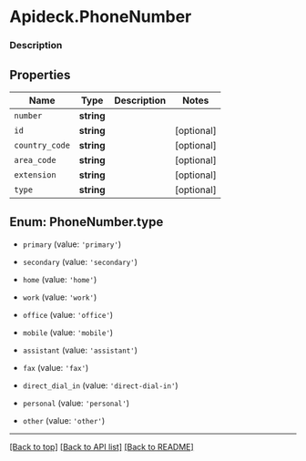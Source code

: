 # Apideck.PhoneNumber

### Description

## Properties
Name | Type | Description | Notes
------------ | ------------- | ------------- | -------------
`number` | **string** |  | 
`id` | **string** |  | [optional] 
`country_code` | **string** |  | [optional] 
`area_code` | **string** |  | [optional] 
`extension` | **string** |  | [optional] 
`type` | **string** |  | [optional] 





<a name="PhoneNumberType"></a>
## Enum: PhoneNumber.type


* `primary` (value: `'primary'`)

* `secondary` (value: `'secondary'`)

* `home` (value: `'home'`)

* `work` (value: `'work'`)

* `office` (value: `'office'`)

* `mobile` (value: `'mobile'`)

* `assistant` (value: `'assistant'`)

* `fax` (value: `'fax'`)

* `direct_dial_in` (value: `'direct-dial-in'`)

* `personal` (value: `'personal'`)

* `other` (value: `'other'`)




---

[[Back to top]](#) [[Back to API list]](../../../../README.md#documentation-for-api-endpoints) [[Back to README]](../../../../README.md)



